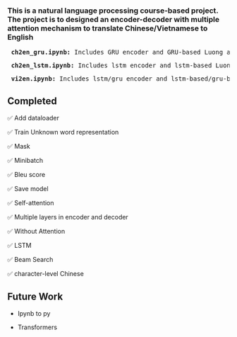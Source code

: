 ### This is a natural language processing course-based project. The project is to designed an encoder-decoder with multiple attention mechanism to translate Chinese/Vietnamese to English


<pre>
 <b>ch2en_gru.ipynb:</b> Includes GRU encoder and GRU-based Luong attention/no attention model for Chinese to English translation.
</pre>


<pre>
 <b>ch2en_lstm.ipynb:</b> Includes lstm encoder and lstm-based Luong attention/no attention decoder model for Chinese to English translation.
</pre>

<pre>
 <b>vi2en.ipynb:</b> Includes lstm/gru encoder and lstm-based/gru-based Luong attention/no attention decoder model for Vietnamese to English translation.
</pre>

## Completed
:white_check_mark: Add dataloader

:white_check_mark: Train Unknown word representation

:white_check_mark: Mask

:white_check_mark: Minibatch

:white_check_mark: Bleu score

:white_check_mark: Save model

:white_check_mark: Self-attention

:white_check_mark: Multiple layers in encoder and decoder

:white_check_mark: Without Attention

:white_check_mark: LSTM

:white_check_mark: Beam Search

:white_check_mark: character-level Chinese

## Future Work
* Ipynb to py

* Transformers


